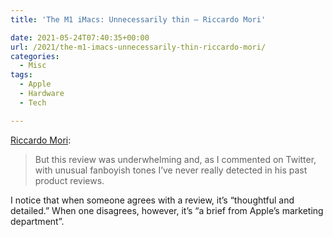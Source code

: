 ```yaml
---
title: 'The M1 iMacs: Unnecessarily thin – Riccardo Mori'

date: 2021-05-24T07:40:35+00:00
url: /2021/the-m1-imacs-unnecessarily-thin-riccardo-mori/
categories:
  - Misc
tags:
  - Apple
  - Hardware
  - Tech

---
```

<!--kg-card-begin: html-->

[Riccardo Mori][1]:

<blockquote class="wp-block-quote is-style-large">
  <p>
    But this review was underwhelming and, as I commented on Twitter, with unusual fanboyish tones I’ve never really detected in his past product reviews.
  </p>
</blockquote>

I notice that when someone agrees with a review, it&#8217;s &#8220;thoughtful and detailed.&#8221; When one disagrees, however, it&#8217;s &#8220;a brief from Apple’s marketing department&#8221;.

<!--kg-card-end: html-->

 [1]: http://morrick.me/archives/9342
